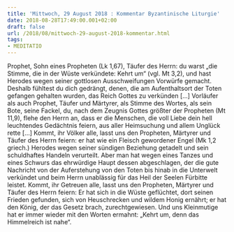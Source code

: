 ```yaml
---
title: 'Mittwoch, 29 August 2018 : Kommentar Byzantinische Liturgie'
date: 2018-08-28T17:49:00.001+02:00
draft: false
url: /2018/08/mittwoch-29-august-2018-kommentar.html
tags: 
- MEDITATIO
---
```


Prophet, Sohn eines Propheten (Lk 1,67), Täufer des Herrn: du warst „die Stimme, die in der Wüste verkündete: Kehrt um“ (vgl. Mt 3,2), und hast Herodes wegen seiner gottlosen Ausschweifungen Vorwürfe gemacht. Deshalb fühltest du dich gedrängt, denen, die am Aufenthaltsort der Toten gefangen gehalten wurden, das Reich Gottes zu verkünden \[…\] Vorläufer als auch Prophet, Täufer und Märtyrer, als Stimme des Wortes, als sein Bote, seine Fackel, du, nach dem Zeugnis Gottes größter der Propheten (Mt 11,9), flehe den Herrn an, dass er die Menschen, die voll Liebe dein hell leuchtendes Gedächtnis feiern, aus aller Heimsuchung und allem Unglück rette \[…\] Kommt, ihr Völker alle, lasst uns den Propheten, Märtyrer und Täufer des Herrn feiern: er hat wie ein Fleisch gewordener Engel (Mk 1,2 griech.) Herodes wegen seiner sündigen Beziehung getadelt und sein schuldhaftes Handeln verurteilt. Aber man hat wegen eines Tanzes und eines Schwurs das ehrwürdige Haupt dessen abgeschlagen, der die gute Nachricht von der Auferstehung von den Toten bis hinab in die Unterwelt verkündet und beim Herrn unablässig für das Heil der Seelen Fürbitte leistet. Kommt, ihr Getreuen alle, lasst uns den Propheten, Märtyrer und Täufer des Herrn feiern: Er hat sich in die Wüste geflüchtet, dort seinen Frieden gefunden, sich von Heuschrecken und wildem Honig ernährt; er hat den König, der das Gesetz brach, zurechtgewiesen. Und uns Kleinmutige hat er immer wieder mit den Worten ermahnt: „Kehrt um, denn das Himmelreich ist nahe“.